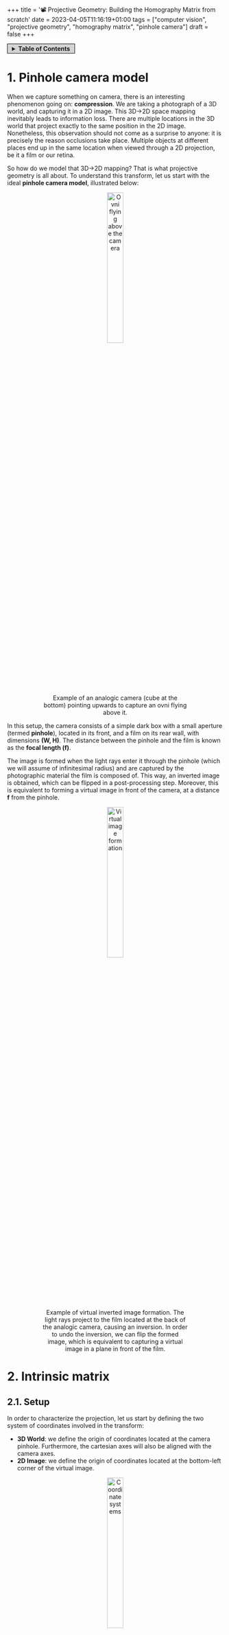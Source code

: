 +++
title = '📽️ Projective Geometry: Building the Homography Matrix from scratch'
date = 2023-04-05T11:16:19+01:00
tags = ["computer vision", "projective geometry", "homography matrix", "pinhole camera"]
draft = false
+++

<span style="background-color: lightgrey; border: 1px solid black; padding: 2px 10px; display: inline-flex; align-items: center;">
  <details>
    <summary><strong>Table of Contents</strong></summary>
      {{< toc >}}
  </details>
</span>

# 1. Pinhole camera model

When we capture something on camera, there is an interesting phenomenon going on: **compression**. We are taking a photograph of a 3D world, and capturing it in a 2D image. This 3D→2D space mapping inevitably leads to information loss. There are multiple locations in the 3D world that project exactly to the same position in the 2D image. Nonetheless, this observation should not come as a surprise to anyone: it is precisely the reason occlusions take place. Multiple objects at different places end up in the same location when viewed through a 2D projection, be it a film or our retina.

So how do we model that 3D→2D mapping? That is what projective geometry is all about. To understand this transform, let us start with the ideal **pinhole camera model**, illustrated below: 

<figure class="figure" style="text-align: center;">
  <img src="/building_homograpahy_matrix/Ovni1.png" alt="Ovni flying above the camera" width="30%" style="display: block; margin: auto;">
  <figcaption class="caption" style="font-weight: normal; max-width: 80%; margin: auto;">Example of an analogic camera (cube at the bottom) pointing upwards to capture an ovni flying above it.</figcaption>
</figure>

In this setup, the camera consists of a simple dark box with a small aperture (termed **pinhole**), located in its front, and a film on its rear wall, with dimensions **(W, H)**. The distance between the pinhole and the film is known as the **focal length (f)**.

The image is formed when the light rays enter it through the pinhole (which we will assume of infinitesimal radius) and are captured by the photographic material the film is composed of. This way, an inverted image is obtained, which can be flipped in a post-processing step. Moreover, this is equivalent to forming a virtual image in front of the camera, at a distance **f** from the pinhole.

<figure class="figure" style="text-align: center;">
  <img src="/building_homograpahy_matrix/Ovni2.png" alt="Virtual image formation" width="30%" style="display: block; margin: auto;">
  <figcaption class="caption" style="font-weight: normal; max-width: 80%; margin: auto;">Example of virtual inverted image formation. The light rays project to the film located at the back of the analogic camera, causing an inversion. In order to undo the inversion, we can flip the formed image, which is equivalent to capturing a virtual image in a plane in front of the film.</figcaption>
</figure>

# 2. Intrinsic matrix

## 2.1. Setup

In order to characterize the projection, let us start by defining the two system of coordinates involved in the transform:

- **3D World**: we define the origin of coordinates located at the camera pinhole. Furthermore, the cartesian axes will also be aligned with the camera axes.
- **2D Image**: we define the origin of coordinates located at the bottom-left corner of the virtual image.

<figure class="figure" style="text-align: center;">
  <img src="/building_homograpahy_matrix/Ovni3.png" alt="Coordinate systems" width="30%" style="display: block; margin: auto;">
  <figcaption class="caption" style="font-weight: normal; max-width: 80%; margin: auto;">Illustration of the two different coordinates systems: the world coordinate system, centered at the camera pinhole (<strong><span style="color: pink;">pink</span></strong>) and the image coordinate system, centered at the bottom left corner of the virtual image (<strong><span style="color: red;">red</span></strong>).</figcaption>
</figure>

Given these arbitrary definitions, we can now determine where a point $p=(x, y, z)$ will be projected in the image. To do so, we just need to recall that the projection $P=(X, Y)$ is found at the intersection between the plane containing the virtual image, and the ray passing through both the point p and the pinhole $o=(0, 0, 0)$.

For simplicity, let us focus on how the projection takes place for the horizontal dimension $x$:

<figure class="figure" style="text-align: center;">
  <img src="/building_homograpahy_matrix/TriangleSimilarity1.png" alt="Triangle similarity" width="60%" style="display: block; margin: auto;">
  <figcaption class="caption" style="font-weight: normal; max-width: 80%; margin: auto;">Left image shows how a a 3D point $\vec{p}$ is projected into the virtual image at pixel $\vec{P}$. Right image focuses on the <strong>ZX</strong> plane.</figcaption>
</figure>

We can observe that there are two similar triangles (black and green) on the right image. Therefore, the rate between the lengths of their sides is preserved:

$$
\begin{equation}\frac{z}{x} = \frac{f}{X-\frac{W}{2}}\end{equation}
$$

or equivalently

$$
\begin{equation}f\cdot x+\frac{W}{2}\cdot z=X \cdot z\end{equation}
$$

We can derive the projection along the y dimension in an analogous fashion, resulting in:

$$
\begin{equation}f\cdot y+\frac{H}{2}\cdot z=Y \cdot z\end{equation}
$$

## 2.2. Homogeneous coordinates

At this point, it is worth wondering: can we express the previous equations as a matrix product? 

$$
\begin{equation}
\begin{bmatrix}
f & 0 & \frac{W}{2}\\\\
0 & f & \frac{H}{2}\\\\
0 & 0 & 1
\end{bmatrix} \cdot
\begin{bmatrix}
x \\\\
y \\\\
z 
\end{bmatrix} = 
\begin{bmatrix}
X\cdot z \\\\
Y\cdot z \\\\
z 
\end{bmatrix}
\end{equation}
$$

It is almost what we want, but we have an extra scaling factor on the right hand-side

$$
\begin{equation}
\begin{bmatrix}
f & 0 & \frac{W}{2}\\\\
0 & f & \frac{H}{2}\\\\
0 & 0 & 1
\end{bmatrix} \cdot
\begin{bmatrix}
x \\\\
y \\\\
z 
\end{bmatrix} = z\cdot \begin{bmatrix}
X \\\\
Y \\\\
1 
\end{bmatrix}
\end{equation}
$$

And here is where **homogeneous coordinates** show up. For a point $\vec{P}=[X,Y]^T$, its homogeneous coordinates can be defined as

$$
\begin{equation}
\vec{P_H}=\begin{bmatrix}
s\cdot X \\\\
s\cdot Y \\\\
s 
\end{bmatrix} = s\cdot \begin{bmatrix}
X \\\\
Y \\\\
1 
\end{bmatrix}
\end{equation}
$$

Leveraging this definition, we can express the projection as

$$
\begin{equation}K\cdot \vec{p}=\vec{P}_H
\end{equation}
$$

where $K$ is defined as the intrinsic matrix

$$
\begin{equation}
K=\begin{bmatrix}
f & 0 & \frac{W}{2}\\\\
0 & f & \frac{H}{2}\\\\
0 & 0 & 1
\end{bmatrix} 
\end{equation}
$$

and $\vec{p}$ corresponds to the 3D world point

$$
\begin{equation}
\vec{p}=\begin{bmatrix}
x\\\\
y\\\\
z
\end{bmatrix} 
\end{equation}
$$

ImportantIy, homogenous coordinates are defined up to a scale. Why is that the case? Going back to the introduction, we stated that there was a compression involved in projective geometry. We are capturing a 3D world into a 2D image. That implies that there is an infinite set of aligned points (i.e. a line) in the 3D world that are mapped exactly to the same location in image space. Take a look at the image below

<figure class="figure" style="text-align: center;">
  <img src="/building_homograpahy_matrix/TriangleSimilarity2.png" alt="Projective compression" width="30%" style="display: block; margin: auto;">
  <figcaption class="caption" style="font-weight: normal; max-width: 80%; margin: auto;">Illustration of the compression that occurs when projecting points from the 3D world into a 2D image. All points that belong to a ray going through the pinhole, such as $\vec{p}$ and $\vec{p'}$ are mapped to the same pixel.</figcaption>
</figure>

Once again, due to the similarity of the triangles involved, we know that

$$
\begin{equation}\frac{z}{z'} = \frac{x}{x'} = \frac{y}{y'} = s
\end{equation}
$$

If we plug in our matrix equation both $\vec{p}$ and $\vec{p'}$, we will obtain

$$
\begin{equation}
\vec{P_H}=\begin{bmatrix}
f\cdot x + \frac{W}{2}\cdot z \\\\
f\cdot y + \frac{H}{2}\cdot z \\\\
z 
\end{bmatrix} 
\end{equation}
$$

and

$$
\begin{equation}
\vec{P_H}'=\begin{bmatrix}
f\cdot x' + \frac{W}{2}\cdot z' \\\\
f\cdot y' + \frac{H}{2}\cdot z' \\\\
z' 
\end{bmatrix} 
\end{equation}
$$

It is clear these two vectors are not the same. However, they are proportional 

$$
\begin{equation}
\vec{P_H}'=s\cdot\vec{P_H}
\end{equation}
$$

Consequently, in homogeneous coordinates, they represent exactly the same point in image space! And how do we obtain its image coordinates $\vec{P}=[X,Y]^T$? Following the definition in eq.(6), we simply need to divide by the scale factor encoded in the last dimension:

$$
\begin{equation}
X=\frac{{P_H}_x}{{P_H}_z} 
\end{equation}
$$

$$
\begin{equation}
Y=\frac{{P_H}_y}{{P_H}_z}
\end{equation}
$$

## 2.3. Accounting for distortions

### 2.3.1. Digital images

So far, we have assumed we had an analog camera, so the image coordinates lived in a continuous space. However, most often we deal with digital images. Since the information needs to be stored in bits, we need to both discretize the locations at which we sample the image, and quantitize the values we measure.

<figure class="figure" style="text-align: center;">
  <img src="/building_homograpahy_matrix/Wave.png" alt="Discretization and Quantization" width="30%" style="display: block; margin: auto;">
  <figcaption class="caption" style="font-weight: normal; max-width: 80%; margin: auto;">Illustration of the effects of sampling along the temporal dimension and quantizing the measured signal amplitud.</figcaption>
</figure>

Since we are focused on the spatial mapping, the effect we care about is the **discretization** that takes place in the projected image. If we use squared pixels, we will get something as displayed below:

<figure class="figure" style="text-align: center;">
  <img src="/building_homograpahy_matrix/Discretization.png" alt="2D Discretization" width="60%" style="display: block; margin: auto;">
  <figcaption class="caption" style="font-weight: normal; max-width: 80%; margin: auto;">Depiction of the effects of capturing a real world object (left) as a 2D digital image, which only allows to store a discrete number of values at a discrete set of 2D pixel locations.</figcaption>
</figure>

The length of the pixel side is given by the width (height) of the image divided by the number of pixels along the corresponding dimension $N_x$ ($N_y$):

$$
\begin{equation}
\Delta=\frac{W}{N_x}=\frac{H}{N_y}
\end{equation}
$$

We can now express the image coordinates using the pixel length as its units. That is to say, both the image dimensions and the focal length can be defined in pixels:

$$
\begin{equation}
f=f_I\cdot\Delta,\\;\\;\\;\\;\\;\\;\\;\\;
W=W_I\cdot\Delta,\\;\\;\\;\\;\\;\\;\\;\\;
H=H_I\cdot\Delta
\end{equation}
$$

As a result, if we want to obtain the projected coordinates in this discretized image space, we simply need to tweak slightly our intrinsic matrix:

$$
\begin{equation}
K=\begin{bmatrix}
\frac{f}{\Delta} & 0 & \frac{W}{2\Delta}\\\\
0 & \frac{f}{\Delta} & \frac{H}{2\Delta}\\\\
0 & 0 & 1
\end{bmatrix} =
\begin{bmatrix}
f_I & 0 & \frac{W_I}{2}\\\\
0 & f_I & \frac{H_I}{2}\\\\
0 & 0 & 1
\end{bmatrix} 
\end{equation}
$$

So what happens if instead we have non-squared pixels?

$$
\begin{equation}
\Delta_x = r\cdot\Delta_y
\end{equation}
$$

<figure class="figure" style="text-align: center;">
  <img src="/building_homograpahy_matrix/DiscretizationRectangular.png" alt="2D Recangular Discretization" width="60%" style="display: block; margin: auto;">
  <figcaption class="caption" style="font-weight: normal; max-width: 80%; margin: auto;">Effect of using rectangular (non-squared) pixels for the 2D digital image that captures the real world object.</figcaption>
</figure>

Well, that is how we end up with two different focal lengths along each dimension:

$$
\begin{equation}
W=W_I\cdot\Delta_x
\end{equation} 
$$

$$
\begin{equation}
H=H_I\cdot\Delta_y
\end{equation} 
$$

$$
\begin{equation}
f=f{_I}_x\cdot\Delta_x
\end{equation}
$$

$$
\begin{equation}
f=f{_I}_y\cdot\Delta_y
\end{equation}
$$

which leads to the common definition of the intrinsic matrix (we have dropped the subindex $I$ for ease of notation)

$$
\begin{equation}
K=\begin{bmatrix}
f_x & 0 & \frac{W}{2}\\\\
0 & f_y & \frac{H}{2}\\\\
0 & 0 & 1
\end{bmatrix} 
\end{equation}
$$

### 2.3.2. Rephotographing Images

It is common to see an additional parameter in the intrinsic matrix: the **skew** factor. It accounts for a shearing effect, i.e., image axes not being perpendicular, which results in non-rectangular parallelogrammatic pixels.

<figure class="figure" style="text-align: center;">
  <img src="/building_homograpahy_matrix/DiscretizationShearing.png" alt="Shearing Distortion" width="60%" style="display: block; margin: auto;">
  <figcaption class="caption" style="font-weight: normal; max-width: 80%; margin: auto;">Effect of shearing distortion when capturing a real world object in a 2D digital image.</figcaption>
</figure>

Mathematically, it can be modelled by a simple change of basis. Therefore, we just need to find the coefficients of the point expressed in the new basis. Using trigonometry, we can derive. 

<figure class="figure" style="text-align: center;">
  <img src="/building_homograpahy_matrix/Shearing.png" alt="Shearing" width="60%" style="display: block; margin: auto;">
  <figcaption class="caption" style="font-weight: normal; max-width: 80%; margin: auto;">Detailed depiction of the trigonometry involved in the shearing distortion that maps a squared pixel (<strong><span style="color: pink;">pink</span></strong>) to a rhomboid one (<strong><span style="color: green;">green</span></strong>).</figcaption>
</figure>

Using trigonometry, we can derive 

$$
\begin{equation}
\cos(90-\varphi)=\sin(\varphi)=\frac{y}{y'} \\; \\; \\;\rightarrow \\; y'=\frac{y}{\sin(\varphi)} 
\end{equation}
$$

$$
\begin{equation}
\sin(90-\varphi)=\cos(\varphi)=\frac{x'-x}{y'} \\; \\; \\;\rightarrow \\; x' = x - y'\cdot \cos(\varphi)
\end{equation}
$$

and combining both equations

$$
\begin{equation}
x' = x - y\cdot\cos(\varphi) / \sin(\varphi) = x - y\cdot\cot(\varphi)
\end{equation}
$$

or in matrix form

$$
\begin{equation}\begin{bmatrix}
x' \\\\
y' 
\end{bmatrix} 
=\begin{bmatrix}
1 & -\cot(\varphi) \\\\
0 & \frac{1}{\sin(\varphi)} 
\end{bmatrix} \cdot
\begin{bmatrix}
x \\\\
y
\end{bmatrix} 
\end{equation}
$$

Overall, there is a nice way to decouple the different transforms we have discussed so far:

1. Scaling: projecting 3D world into 2D image
    
    $$
    \begin{equation}
    \begin{bmatrix}
    f_x & 0 & 1\\\\
    0 & f_y & 1\\\\
    0 & 0 & 1
    \end{bmatrix}
    \end{equation}
    $$
    
2. Shearing: accounting for non-perpendicular axes
    
    $$
    \begin{equation}
    \begin{bmatrix}
    1 & -\cot(\varphi) & 0\\\\
    0 & \frac{1}{\sin(\varphi)} & 0\\\\
    0 & 0 & 1
    \end{bmatrix} 
    \end{equation}
    $$
    
3. Shift: to move the origin of the image space to the bottom-left of the image.
    
    $$
    \begin{equation}\begin{bmatrix}
    1 & 0 & \frac{W}{2}\\\\
    0 & 1 & \frac{H}{2}\\\\
    0 & 0 & 1
    \end{bmatrix}
    \end{equation}
    $$
    

which overall results in the following intrinsic matrix

$$
\begin{equation}K' =\begin{bmatrix}
1 & 0 & \frac{W}{2}\\\\
0 & 1 & \frac{H}{2}\\\\
0 & 0 & 1
\end{bmatrix} \cdot
\begin{bmatrix}
1 & -\cot(\varphi) & 0\\\\
0 & \frac{1}{\sin(\varphi)} & 0\\\\
0 & 0 & 1
\end{bmatrix} \cdot
\begin{bmatrix}
f_x & 0 & 1\\\\
0 & f_y & 1\\\\
0 & 0 & 1
\end{bmatrix}
\end{equation}
$$

It can be reduced to

$$
\begin{equation}
K'=\begin{bmatrix}
f_x & -f_x\cdot\cot(\varphi) & \frac{W}{2}\\\\
0 & \frac{f_y}{\sin(\varphi)} & \frac{H}{2}\\\\
0 & 0 & 1
\end{bmatrix} 
\end{equation}
$$

or how it is more often presented:

$$
\begin{equation}
K'=\begin{bmatrix}
f_x & s & \frac{W}{2}\\\\
0 & f_y & \frac{H}{2}\\\\
0 & 0 & 1
\end{bmatrix} 
\end{equation}
$$

Notice how it is fully characterised with 5 parameters: the focal length along both dimensions $(f_x, f_y)$, the skew factor $s$ and the image size $(W, H)$.

It is worth pointing out that in most cases, the shearing effect is not present. It is very unlikely that a camera is flawed to the point of not having its axes perpendicular. However, it can arise when a picture is retaken and the film of the second camera is not parallel with the image. 

# 3. Extrinsic matrix

So far, we have assumed our arbitrarily world coordinate system (pink) is perfectly aligned with our camera coordinate system (green), with its origin at the camera pinhole and its Cartesian axes parallel to the camera axes.

<figure class="figure" style="text-align: center;">
  <img src="/building_homograpahy_matrix/OvniRotation.png" alt="Ovni flying above the camera" width="60%" style="display: block; margin: auto;">
  <figcaption class="caption" style="font-weight: normal; max-width: 80%; margin: auto;">Illustration of a shift and rotation of the camera w.r.t. the world coordinate system (<strong><span style="color: pink;">pink</span></strong>). It allows us to define an additional camera coordinate system (<strong><span style="color: green;">green</span></strong>) centered at the camera pinhola and aligned with the camera plane.</figcaption>
</figure>

However, when we take photos of videos in the world, we often rotate and/or shift the camera. This results in a camera system that can be derived from the world system by applying two steps sequentially:

1. Rotate the axes by:
    
    $$
    R(\varphi_x,\varphi_y,\varphi_z)\equiv R
    $$
    
2. Shift the origin by
    
    $$
    t\vec{}=\begin{bmatrix}
    t_x \\\\
    t_y \\\\
    t_z 
    \end{bmatrix}
    $$
    

These two parameters $(R, \vec{t})$ define the **camera pose**.

In such a scenario, it might be convenient to have a static coordinate system as a reference, which the camera does not provide anymore. Consequently, it is worth considering: how can we define mathematically the camera projection under these circumstances?

In order to account for this misalignment, it is useful to understand how we can map the coordinates between both coordinate systems. To better understand how that is done, let us simplify to 2D, as depicted in the following figure:

<figure class="figure" style="text-align: center;">
  <img src="/building_homograpahy_matrix/ChangeOfBasis1.png" alt="Change of Basis" width="60%" style="display: block; margin: auto;">
  <figcaption class="caption" style="font-weight: normal; max-width: 80%; margin: auto;">Example of two different coordinate systems, <strong><span style="color: pink;">pink</span></strong> one being rotated and shifted w.r.t. to <strong><span style="color: pink;">pink</span></strong> one. A point can be expressed in both of them as <strong><span style="color: green;">$\vec{p'}$</span></strong> and <strong><span style="color: pink;">$\vec{p}$</span></strong> respectively.</figcaption>
</figure>

The origin of coordinates in the camera system is located at $\vec{t}=[t_x,t_y]$ w.r.t. the world system. Following this observation, we can infer that in order to align both origin of coordinates $O$ and $O'$, we just need to apply a shift given by the vector $\vec{t}$:

<figure class="figure" style="text-align: center;">
  <img src="/building_homograpahy_matrix/ChangeOfBasis2.png" alt="Shift" width="45%" style="display: block; margin: auto;">
  <figcaption class="caption" style="font-weight: normal; max-width: 80%; margin: auto;">By shifting the camera coordinate system by the vector $\vec{t}$ we can center both system of coordinate systems at the same locatiton.</figcaption>
</figure>

However, we still need to account for the rotation between the axes, given by angle $\varphi$. 

<figure class="figure" style="text-align: center;">
  <img src="/building_homograpahy_matrix/ChangeOfBasis3.png" alt="Rotation" width="45%" style="display: block; margin: auto;">
  <figcaption class="caption" style="font-weight: normal; max-width: 80%; margin: auto;">By further rotating the camera coordinate system by angle $\varphi$ we can also align both system of coordinate systems.</figcaption>
</figure>

As we can observe, now both systems are perfectly aligned (notice how we used the equal symbol between $p_3$ and $p'$, not just the equivalent symbol). Accordingly, to express a point in the camera system, we just need to apply two steps:

1. Reverse shift: 
    
    $$
    \begin{equation}
    \vec{p}_2=\vec{p}-\vec{t}
    \end{equation}
    $$
    
2. Reverse rotation: 
    
    $$
    \begin{equation}
    \vec{p'}=\vec{p}_3=
    R^{-1}\cdot\vec{p}_2=
    R^T\cdot(\vec{p}-\vec{t})
    \end{equation}
    $$
    
    where we have exploited the fact that rotation matrices are unitary, so their inverse is equal to their transpose.
    

It is worth remarking that order matters!. If we were to rotate first, we would not be rotating around $O'$ as we would hope to in order to align the camera axes, but around $O$, as illustrated below

<figure class="figure" style="text-align: center;">
  <img src="/building_homograpahy_matrix/ChangeOfBasis4.png" alt="Rotation" width="90%" style="display: block; margin: auto;">
  <figcaption class="caption" style="font-weight: normal; max-width: 80%; margin: auto;">Illustration of why order matters. If we apply first the rotation, and then the shift, both coordinates sistems end up with their axes parallel to each other, but their origin of coordinates misaligned.</figcaption>
</figure>

At this point, it is worth wondering: is there any way we can synthetize the previous equation into a simple matrix product?

$$
\begin{equation}
\vec{p'}=
\begin{bmatrix}
x' \\\\
y' \\\\
z' 
\end{bmatrix} = R^T\cdot \left( \begin{bmatrix}
x \\\\
y \\\\
z 
\end{bmatrix} - \begin{bmatrix}
t_x \\\\
t_y \\\\
t_z 
\end{bmatrix}
\right) 
\end{equation}
$$

It should not come as a surprise to see homogeneous coordinates come to the rescue once again:

$$
\begin{equation}
\vec{p_H'}=\begin{bmatrix}
x' \\\\
y' \\\\
z' \\\\
1 
\end{bmatrix} = \left[\\; R^T\\;\\; | \\;\\;-R^T\cdot\vec{t}\\;\\;\right ]\cdot \begin{bmatrix}
x \\\\
y \\\\
z \\\\
1
\end{bmatrix} 
=\left[\\; R^T\\;\\; | \\;\\;-R^T\cdot\vec{t}\\;\\;\right ]\cdot {p_H}
\end{equation}
$$

which allows us to define the extrinsic matrix as

$$
\begin{equation}
E= \left[\\; R^T\\;\\; | \\;\\;-R^T\cdot\vec{t}\\;\\;\right ]
\end{equation}
$$

In some texts, you might find an equivalent definition given by

$$
\begin{equation}
E= \left[\\; R'\\;\\; | \\;\\;\vec{T}\\;\\;\right ]
\end{equation}
$$

where $R'=R^T$ and $\vec{T}=-R^T\cdot\vec{t}$.

To sum up, the extrinsic matrix is fully described by 6 parameters: the 3D location of the camera $(t_x, t_y, t_z)$ and its 3 rotation angles $(\varphi_x,\varphi_y,\varphi_z)$ defining its orientation.

# 4. Homography matrix

In the light of these definitions, we have all the ingredients to build the $3\times 4$ **homography** matrix $H$ we were looking for

$$
\begin{equation}
H=K\cdot E =
\begin{bmatrix}
h_{11} & h_{12} & h_{13} & h_{14}\\\\
h_{21} & h_{22} & h_{23} & h_{24}\\\\
h_{31} & h_{32} & h_{33} & h_{34}\\\\
\end{bmatrix}
\end{equation}
$$

which will allow us to project points from the 3D world into a 2D image

$$
\begin{equation}
\vec{P_H}=H\cdot\vec{p_H}
\end{equation}
$$

or if we expand it

$$
\begin{equation}
s\cdot
\begin{bmatrix}
X \\\\
Y \\\\
1 \\\\
\end{bmatrix}=\begin{bmatrix}
f_x & 0 & \frac{W}{2}\\\\
0 & f_y & \frac{H}{2}\\\\
0 & 0 & 1
\end{bmatrix} \cdot 
\begin{bmatrix}
r_{11} & r_{12} & r_{13} & T_x\\\\
r_{21} & r_{22} & r_{23} & T_y\\\\
r_{31} & r_{32} & r_{33} & T_z\\\\
\end{bmatrix} \cdot 
\begin{bmatrix}
x \\\\
y \\\\
z \\\\
1 \\
\end{bmatrix}
\end{equation}
$$

From this definition, we can notice that the process is irreversible, since we can not invert a $3\times 4$ matrix. However, the homography transform can also be used to characterize the mapping between two different 2D planes. This arises when we take two photographs of the same scene from different camera angles for instance, as illustrated below:

<figure class="figure" style="text-align: center;">
  <img src="/building_homograpahy_matrix/MultiCamera1.png" alt="Multiple camera views" width="70%" style="display: block; margin: auto;">
  <figcaption class="caption" style="font-weight: normal; max-width: 80%; margin: auto;">Example of two different 2D views of the same 3D world object captured by two different cameras.</figcaption>
</figure>

So what can we do in this scenario? Remember we have chosen arbitrarily how to define our coordinate systems. Thus, we can rearrange the 3D world coordinate system to conveniently align with one of the images, such that the z-axis is orthogonal to it. 

<figure class="figure" style="text-align: center;">
  <img src="/building_homograpahy_matrix/MultiCamera2.png" alt="Multiple camera views" width="70%" style="display: block; margin: auto;">
  <figcaption class="caption" style="font-weight: normal; max-width: 80%; margin: auto;">We can choose arbitrary the world coordinate system to match the camera coordinate system of one of them. This way, all the pixels from its captured 2D image correspond to 3D locations with $z=0$ in its camera coordinate system.</figcaption>
</figure>

As a result, all points in the image will have $z=0$, 

$$
\begin{equation}
s\cdot
\begin{bmatrix}
X \\\\
Y \\\\
1 \\\\
\end{bmatrix}=
\begin{bmatrix}
h_{11} & h_{12} & h_{13} & h_{14}\\\\
h_{21} & h_{22} & h_{23} & h_{24}\\\\
h_{31} & h_{32} & h_{33} & h_{34}\\\\
\end{bmatrix} \cdot 
\begin{bmatrix}
x \\\\
y \\\\
0 \\\\
1
\end{bmatrix}
\end{equation}
$$

which allows us to drop the third column in the homography matrix:

$$
\begin{equation}
s\cdot
\begin{bmatrix}
X \\\\
Y \\\\
1 \\\\
\end{bmatrix}=
\begin{bmatrix}
h_{11} & h_{12} & h_{14}\\\\
h_{21} & h_{22} & h_{24}\\\\
h_{31} & h_{32} & h_{34}\\\\
\end{bmatrix} \cdot 
\begin{bmatrix}
x \\\\
y \\\\
1 \\\\
\end{bmatrix}
\end{equation}
$$

leading to a $3\times 3$ homography matrix that. Notably, there is no longer a compression since it is a 2D→2D mapping. Consequently, under certain circumstances (mathematically, this implies $H$will be invertible), this transform can be reversible, allowing to convert back and forth between both images.

# 5. References

1. Richard Hartley and Andrew Zisserman. (2000), Page 143, *Multiple View Geometry in Computer Vision*, Cambridge University Press.
2. Wikipedia. [Pinhole camera model](https://en.wikipedia.org/wiki/Pinhole_camera_model)
3. Dissecting the Camera Matrix: Parts [I](https://ksimek.github.io/2012/08/14/decompose/), [II](https://ksimek.github.io/2012/08/22/extrinsic/), [III](https://ksimek.github.io/2013/08/13/intrinsic/), by Kyle Simek.
4. [Camera intrinsics: Axis skew](https://blog.immenselyhappy.com/post/camera-axis-skew/), b.y Ashima Athri.
5. [Concepts, Properties, and Usage of Homogeneous Coordinates](https://blog.zhaoyongsheng.com/2019/12/02/Concepts-Usage-and-Advantages-of-Homogeneous-Coordinates/), by Youngshon Zhao
6. [What are Intrinsic and Extrinsic Camera Parameters in Computer Vision?](https://towardsdatascience.com/what-are-intrinsic-and-extrinsic-camera-parameters-in-computer-vision-7071b72fb8ec) By Aqeel Anwar
7. [Camera Intrinsic Matrix with Example in Python](https://towardsdatascience.com/camera-intrinsic-matrix-with-example-in-python-d79bf2478c12), by [Neeraj Krishna](https://ms-neerajkrishna.medium.com/?source=post_page-----d79bf2478c12--------------------------------)
